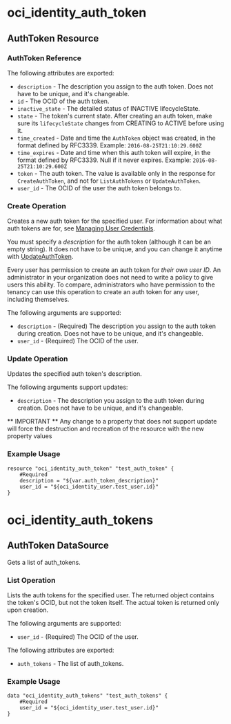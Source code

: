 # oci_identity_auth_token

## AuthToken Resource

### AuthToken Reference

The following attributes are exported:

* `description` - The description you assign to the auth token. Does not have to be unique, and it's changeable.
* `id` - The OCID of the auth token.
* `inactive_state` - The detailed status of INACTIVE lifecycleState.
* `state` - The token's current state. After creating an auth token, make sure its `lifecycleState` changes from CREATING to ACTIVE before using it. 
* `time_created` - Date and time the `AuthToken` object was created, in the format defined by RFC3339.  Example: `2016-08-25T21:10:29.600Z` 
* `time_expires` - Date and time when this auth token will expire, in the format defined by RFC3339. Null if it never expires.  Example: `2016-08-25T21:10:29.600Z` 
* `token` - The auth token. The value is available only in the response for `CreateAuthToken`, and not for `ListAuthTokens` or `UpdateAuthToken`. 
* `user_id` - The OCID of the user the auth token belongs to.



### Create Operation
Creates a new auth token for the specified user. For information about what auth tokens are for, see
[Managing User Credentials](https://docs.us-phoenix-1.oraclecloud.com/Content/Identity/Tasks/managingcredentials.htm).

You must specify a *description* for the auth token (although it can be an empty string). It does not
have to be unique, and you can change it anytime with
[UpdateAuthToken](https://docs.us-phoenix-1.oraclecloud.com/api/#/en/identity/20160918/AuthToken/UpdateAuthToken).

Every user has permission to create an auth token for *their own user ID*. An administrator in your organization
does not need to write a policy to give users this ability. To compare, administrators who have permission to the
tenancy can use this operation to create an auth token for any user, including themselves.


The following arguments are supported:

* `description` - (Required) The description you assign to the auth token during creation. Does not have to be unique, and it's changeable. 
* `user_id` - (Required) The OCID of the user.


### Update Operation
Updates the specified auth token's description.


The following arguments support updates:
* `description` - The description you assign to the auth token during creation. Does not have to be unique, and it's changeable. 


** IMPORTANT **
Any change to a property that does not support update will force the destruction and recreation of the resource with the new property values

### Example Usage

```
resource "oci_identity_auth_token" "test_auth_token" {
	#Required
	description = "${var.auth_token_description}"
	user_id = "${oci_identity_user.test_user.id}"
}
```

# oci_identity_auth_tokens

## AuthToken DataSource

Gets a list of auth_tokens.

### List Operation
Lists the auth tokens for the specified user. The returned object contains the token's OCID, but not
the token itself. The actual token is returned only upon creation.

The following arguments are supported:

* `user_id` - (Required) The OCID of the user.


The following attributes are exported:

* `auth_tokens` - The list of auth_tokens.

### Example Usage

```
data "oci_identity_auth_tokens" "test_auth_tokens" {
	#Required
	user_id = "${oci_identity_user.test_user.id}"
}
```